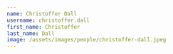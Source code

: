 ```yaml
---
name: Christoffer Dall
username: christoffer.dall
first_name: Christoffer
last_name: Dall
image: /assets/images/people/christoffer-dall.jpeg
---
```

